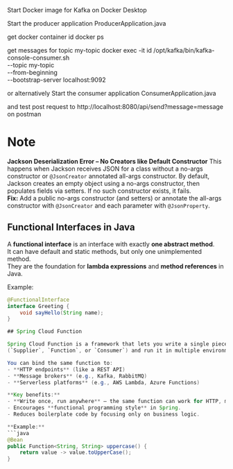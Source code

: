 Start Docker image for Kafka on Docker Desktop

Start the producer application
ProducerApplication.java

get docker container id
docker ps

get messages for topic my-topic
docker exec -it id /opt/kafka/bin/kafka-console-consumer.sh \
  --topic my-topic \
  --from-beginning \
  --bootstrap-server localhost:9092

or alternatively Start the consumer application
ConsumerApplication.java

and test post request to http://localhost:8080/api/send?message=message on postman


# Note

**Jackson Deserialization Error – No Creators like Default Constructor**
This happens when Jackson receives JSON for a class without a no-args constructor or `@JsonCreator` annotated all-args constructor. By default, Jackson creates an empty object using a no-args constructor, then populates fields via setters. If no such constructor exists, it fails.  
**Fix:** Add a public no-args constructor (and setters) or annotate the all-args constructor with `@JsonCreator` and each parameter with `@JsonProperty`.  


## Functional Interfaces in Java

A **functional interface** is an interface with exactly **one abstract method**.  
It can have default and static methods, but only one unimplemented method.  
They are the foundation for **lambda expressions** and **method references** in Java.

Example:
```java
@FunctionalInterface
interface Greeting {
    void sayHello(String name);
}

## Spring Cloud Function

Spring Cloud Function is a framework that lets you write a single piece of business logic as a **Java function**  
(`Supplier`, `Function`, or `Consumer`) and run it in multiple environments without changing the code.  

You can bind the same function to:
- **HTTP endpoints** (like a REST API)
- **Message brokers** (e.g., Kafka, RabbitMQ)
- **Serverless platforms** (e.g., AWS Lambda, Azure Functions)

**Key benefits:**
- **Write once, run anywhere** – the same function can work for HTTP, messaging, or serverless just by changing configuration.
- Encourages **functional programming style** in Spring.
- Reduces boilerplate code by focusing only on business logic.

**Example:**
```java
@Bean
public Function<String, String> uppercase() {
    return value -> value.toUpperCase();
}
